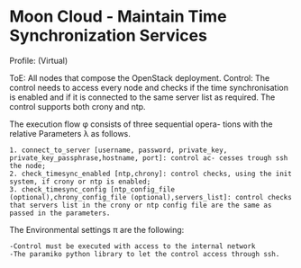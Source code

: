 # Moon Cloud - Maintain Time Synchronization Services

Profile: (Virtual)

ToE: All nodes that compose the OpenStack deployment. Control: The control needs to access every node and checks if the time synchronisation is enabled and if it is connected to the same server list as required. The control supports both crony and ntp.

The execution flow φ consists of three sequential opera- tions with the relative Parameters λ as follows.

	1. connect_to_server [username, password, private_key, private_key_passphrase,hostname, port]: control ac- cesses trough ssh the node;
	2. check_timesync_enabled [ntp,chrony]: control checks, using the init system, if crony or ntp is enabled;
	3. check_timesync_config [ntp_config_file (optional),chrony_config_file (optional),servers_list]: control checks that servers list in the crony or ntp config file are the same as passed in the parameters.
The Environmental settings π are the following:

	-Control must be executed with access to the internal network
	-The paramiko python library to let the control access through ssh.